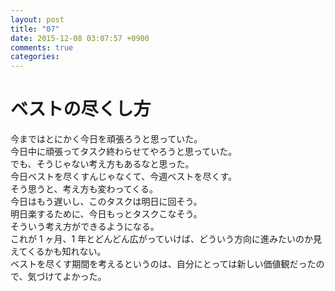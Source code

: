 ```yaml
---
layout: post
title: "07"
date: 2015-12-08 03:07:57 +0900
comments: true
categories: 
---
```


ベストの尽くし方
===
今まではとにかく今日を頑張ろうと思っていた。  
今日中に頑張ってタスク終わらせてやろうと思っていた。  
でも、そうじゃない考え方もあるなと思った。  
今日ベストを尽くすんじゃなくて、今週ベストを尽くす。  
そう思うと、考え方も変わってくる。  
今日はもう遅いし、このタスクは明日に回そう。  
明日楽するために、今日もっとタスクこなそう。  
そういう考え方ができるようになる。  
これが 1 ヶ月、1 年とどんどん広がっていけば、どういう方向に進みたいのか見えてくるかも知れない。  
ベストを尽くす期間を考えるというのは、自分にとっては新しい価値観だったので、気づけてよかった。
